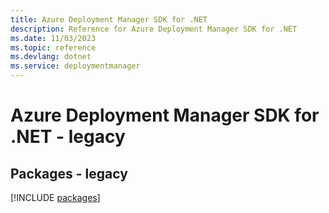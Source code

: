 ```yaml
---
title: Azure Deployment Manager SDK for .NET
description: Reference for Azure Deployment Manager SDK for .NET
ms.date: 11/03/2023
ms.topic: reference
ms.devlang: dotnet
ms.service: deploymentmanager
---
```

# Azure Deployment Manager SDK for .NET - legacy
## Packages - legacy
[!INCLUDE [packages](deployment-manager-index.md)]